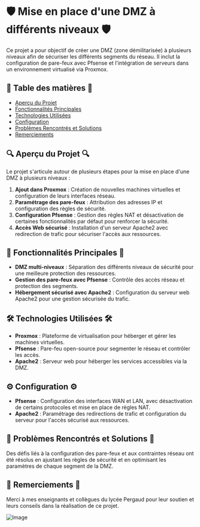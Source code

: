 # 🛡️ Mise en place d'une DMZ à différents niveaux 🛡️

Ce projet a pour objectif de créer une DMZ (zone démilitarisée) à plusieurs niveaux afin de sécuriser les différents segments du réseau. Il inclut la configuration de pare-feux avec Pfsense et l'intégration de serveurs dans un environnement virtualisé via Proxmox.

## 📑 Table des matières 📑

- [Aperçu du Projet](#-aperçu-du-projet)
- [Fonctionnalités Principales](#-fonctionnalités-principales)
- [Technologies Utilisées](#-technologies-utilisées)
- [Configuration](#-configuration)
- [Problèmes Rencontrés et Solutions](#-problèmes-rencontrés-et-solutions)
- [Remerciements](#-remerciements)

## 🔍 Aperçu du Projet 🔍

Le projet s'articule autour de plusieurs étapes pour la mise en place d'une DMZ à plusieurs niveaux :

1. **Ajout dans Proxmox** : Création de nouvelles machines virtuelles et configuration de leurs interfaces réseau.
2. **Paramétrage des pare-feux** : Attribution des adresses IP et configuration des règles de sécurité.
3. **Configuration Pfsense** : Gestion des règles NAT et désactivation de certaines fonctionnalités par défaut pour renforcer la sécurité.
4. **Accès Web sécurisé** : Installation d'un serveur Apache2 avec redirection de trafic pour sécuriser l'accès aux ressources.

## 🌟 Fonctionnalités Principales 🌟

- **DMZ multi-niveaux** : Séparation des différents niveaux de sécurité pour une meilleure protection des ressources.
- **Gestion des pare-feux avec Pfsense** : Contrôle des accès réseau et protection des segments.
- **Hébergement sécurisé avec Apache2** : Configuration du serveur web Apache2 pour une gestion sécurisée du trafic.

## 🛠️ Technologies Utilisées 🛠️

- **Proxmox** : Plateforme de virtualisation pour héberger et gérer les machines virtuelles.
- **Pfsense** : Pare-feu open-source pour segmenter le réseau et contrôler les accès.
- **Apache2** : Serveur web pour héberger les services accessibles via la DMZ.

## ⚙️ Configuration ⚙️

- **Pfsense** : Configuration des interfaces WAN et LAN, avec désactivation de certains protocoles et mise en place de règles NAT.
- **Apache2** : Paramétrage des redirections de trafic et configuration du serveur pour l'accès sécurisé aux ressources.

## 🔧 Problèmes Rencontrés et Solutions 🔧

Des défis liés à la configuration des pare-feux et aux contraintes réseau ont été résolus en ajustant les règles de sécurité et en optimisant les paramètres de chaque segment de la DMZ.

## 🙏 Remerciements 🙏

Merci à mes enseignants et collègues du lycée Pergaud pour leur soutien et leurs conseils dans la réalisation de ce projet.



![Image](https://upload.wikimedia.org/wikipedia/commons/thumb/b/b9/PfSense_logo.png/799px-PfSense_logo.png)
        
